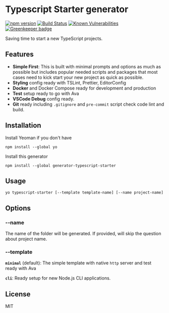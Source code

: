 # Typescript Starter generator

[![npm version](https://badge.fury.io/js/generator-typescript-starter.svg)](https://badge.fury.io/js/generator-typescript-starter)
[![Build Status](https://travis-ci.org/phunguyen19/generator-typescript-starter.svg?branch=master)](https://travis-ci.org/phunguyen19/generator-typescript-starter)
[![Known Vulnerabilities](https://snyk.io//test/github/phunguyen19/generator-typescript-starter/badge.svg?targetFile=package.json)](https://snyk.io//test/github/phunguyen19/generator-typescript-starter?targetFile=package.json) [![Greenkeeper badge](https://badges.greenkeeper.io/phunguyen19/generator-typescript-starter.svg)](https://greenkeeper.io/)

Saving time to start a new TypeScript projects.

## Features

- **Simple First**: This is built with minimal prompts and options as much as possible but includes popular needed scripts and packages that most cases need to kick start your new project as quick as possible.
- **Styling** config ready with TSLint, Prettier, EditorConfig
- **Docker** and Docker Compose ready for development and production
- **Test** setup ready to go with Ava
- **VSCode Debug** config ready.
- **Git** ready including `.gitignore` and `pre-commit` script check code lint and build.

## Installation

Install Yeoman if you don't have

```
npm install --global yo
```

Install this generator

```
npm install --global generator-typescript-starter
```

## Usage

```
yo typescript-starter [--template template-name] [--name project-name]
```

## Options

### --name

The name of the folder will be generated. If provided, will skip the question about project name.

### --template

**`minimal`** (default): The simple template with native `http` server and test ready with Ava

**`cli`**: Ready setup for new Node.js CLI applications.

## License

MIT

